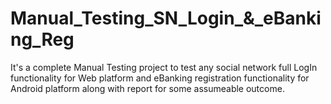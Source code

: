 # Manual_Testing_SN_Login_&_eBanking_Reg
It's a complete Manual Testing project to test any social network full LogIn functionality for Web platform and eBanking registration functionality for Android platform along with report for some assumeable outcome.
